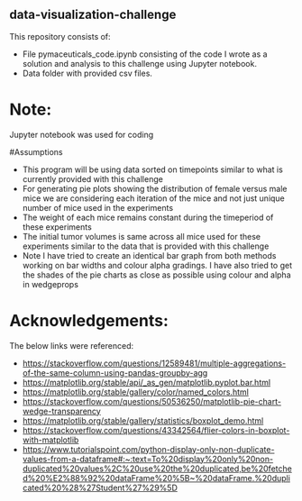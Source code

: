 ## data-visualization-challenge
This repository consists of:
- File pymaceuticals_code.ipynb consisting of the code I wrote as a solution and analysis to this challenge using Jupyter notebook.
- Data folder with provided csv files.

# Note:
Jupyter notebook was used for coding

#Assumptions
- This program will be using data sorted on timepoints similar to what is currently provided with this challenge
- For generating pie plots showing the distribution of female versus male mice we are considering each iteration of the mice and not just unique number of mice used in the experiments
- The weight of each mice remains constant during the timeperiod of these experiments
- The initial tumor volumes is same across all mice used for these experiments similar to the data that is provided with this challenge
- Note I have tried to create an identical bar graph from both methods working on bar widths and colour alpha gradings. I have also tried to get the shades of the pie charts as close as possible using colour and alpha in wedgeprops

# Acknowledgements:
The below links were referenced:
- https://stackoverflow.com/questions/12589481/multiple-aggregations-of-the-same-column-using-pandas-groupby-agg
- https://matplotlib.org/stable/api/_as_gen/matplotlib.pyplot.bar.html
- https://matplotlib.org/stable/gallery/color/named_colors.html
- https://stackoverflow.com/questions/50536250/matplotlib-pie-chart-wedge-transparency
- https://matplotlib.org/stable/gallery/statistics/boxplot_demo.html
- https://stackoverflow.com/questions/43342564/flier-colors-in-boxplot-with-matplotlib
- https://www.tutorialspoint.com/python-display-only-non-duplicate-values-from-a-dataframe#:~:text=To%20display%20only%20non-duplicated%20values%2C%20use%20the%20duplicated,be%20fetched%20%E2%88%92%20dataFrame%20%5B~%20dataFrame.%20duplicated%20%28%27Student%27%29%5D
